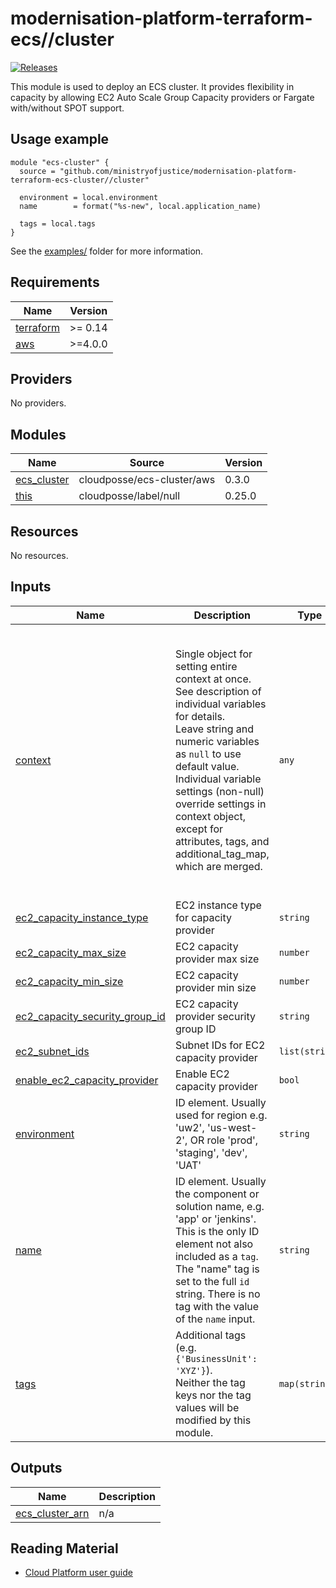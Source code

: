 <!-- Rename the heading when using this template -->
# modernisation-platform-terraform-ecs//cluster


<!-- Change the URL in the release badge to point towards your new repository -->
[![Releases](https://img.shields.io/github/release/ministryofjustice/terraform-ecs/all.svg?style=flat-square)](https://github.com/ministryofjustice/terraform-ecs/releases)

<!-- Add a short description of the module -->
This module is used to deploy an ECS cluster. It provides flexibility in capacity by allowing EC2 Auto Scale Group Capacity providers or Fargate with/without SPOT support.

## Usage example

<!-- Describe how to use the module -->

<!-- Change the source URL below to point towards your new repository -->
```hcl
module "ecs-cluster" {
  source = "github.com/ministryofjustice/modernisation-platform-terraform-ecs-cluster//cluster"

  environment = local.environment
  name        = format("%s-new", local.application_name)

  tags = local.tags
}
```

See the [examples/](examples/) folder for more information.

<!-- BEGIN_TF_DOCS -->
## Requirements

| Name | Version |
|------|---------|
| <a name="requirement_terraform"></a> [terraform](#requirement\_terraform) | >= 0.14 |
| <a name="requirement_aws"></a> [aws](#requirement\_aws) | >=4.0.0 |

## Providers

No providers.

## Modules

| Name | Source | Version |
|------|--------|---------|
| <a name="module_ecs_cluster"></a> [ecs\_cluster](#module\_ecs\_cluster) | cloudposse/ecs-cluster/aws | 0.3.0 |
| <a name="module_this"></a> [this](#module\_this) | cloudposse/label/null | 0.25.0 |

## Resources

No resources.

## Inputs

| Name | Description | Type | Default | Required |
|------|-------------|------|---------|:--------:|
| <a name="input_context"></a> [context](#input\_context) | Single object for setting entire context at once.<br>See description of individual variables for details.<br>Leave string and numeric variables as `null` to use default value.<br>Individual variable settings (non-null) override settings in context object,<br>except for attributes, tags, and additional\_tag\_map, which are merged. | `any` | <pre>{<br>  "additional_tag_map": {},<br>  "attributes": [],<br>  "delimiter": null,<br>  "descriptor_formats": {},<br>  "enabled": true,<br>  "environment": null,<br>  "id_length_limit": null,<br>  "label_key_case": null,<br>  "label_order": [],<br>  "label_value_case": null,<br>  "labels_as_tags": [<br>    "unset"<br>  ],<br>  "name": null,<br>  "namespace": "hmpps",<br>  "regex_replace_chars": null,<br>  "stage": null,<br>  "tags": {},<br>  "tenant": null<br>}</pre> | no |
| <a name="input_ec2_capacity_instance_type"></a> [ec2\_capacity\_instance\_type](#input\_ec2\_capacity\_instance\_type) | EC2 instance type for capacity provider | `string` | `"t3.medium"` | no |
| <a name="input_ec2_capacity_max_size"></a> [ec2\_capacity\_max\_size](#input\_ec2\_capacity\_max\_size) | EC2 capacity provider max size | `number` | `1` | no |
| <a name="input_ec2_capacity_min_size"></a> [ec2\_capacity\_min\_size](#input\_ec2\_capacity\_min\_size) | EC2 capacity provider min size | `number` | `1` | no |
| <a name="input_ec2_capacity_security_group_id"></a> [ec2\_capacity\_security\_group\_id](#input\_ec2\_capacity\_security\_group\_id) | EC2 capacity provider security group ID | `string` | `""` | no |
| <a name="input_ec2_subnet_ids"></a> [ec2\_subnet\_ids](#input\_ec2\_subnet\_ids) | Subnet IDs for EC2 capacity provider | `list(string)` | `[]` | no |
| <a name="input_enable_ec2_capacity_provider"></a> [enable\_ec2\_capacity\_provider](#input\_enable\_ec2\_capacity\_provider) | Enable EC2 capacity provider | `bool` | `false` | no |
| <a name="input_environment"></a> [environment](#input\_environment) | ID element. Usually used for region e.g. 'uw2', 'us-west-2', OR role 'prod', 'staging', 'dev', 'UAT' | `string` | n/a | yes |
| <a name="input_name"></a> [name](#input\_name) | ID element. Usually the component or solution name, e.g. 'app' or 'jenkins'.<br>This is the only ID element not also included as a `tag`.<br>The "name" tag is set to the full `id` string. There is no tag with the value of the `name` input. | `string` | n/a | yes |
| <a name="input_tags"></a> [tags](#input\_tags) | Additional tags (e.g. `{'BusinessUnit': 'XYZ'}`).<br>Neither the tag keys nor the tag values will be modified by this module. | `map(string)` | `{}` | no |

## Outputs

| Name | Description |
|------|-------------|
| <a name="output_ecs_cluster_arn"></a> [ecs\_cluster\_arn](#output\_ecs\_cluster\_arn) | n/a |
<!-- END_TF_DOCS -->

<!-- Uncomment the below if this module uses tags -->

<!--
## Tags

Some of the inputs for this module are tags. All infrastructure resources must be tagged to meet the MOJ Technical Guidance on [Documenting owners of infrastructure](https://technical-guidance.service.justice.gov.uk/documentation/standards/documenting-infrastructure-owners.html).

| Name                   | Description                                                                            |  Type  |   Default    | Required |
| ---------------------- | -------------------------------------------------------------------------------------- | :----: | :----------: | :------: |
| application            |                                                                                        | string |      -       |   yes    |
| business-unit          | Area of the MOJ responsible for the service                                            | string | `mojdigital` |   yes    |
| environment-name       |                                                                                        | string |      -       |   yes    |
| infrastructure-support | The team responsible for managing the infrastructure. Should be of the form team-email | string |      -       |   yes    |
| is-production          |                                                                                        | string |   `false`    |   yes    |
| team_name              |                                                                                        | string |      -       |   yes    |
| namespace              |                                                                                        | string |      -       |   yes    |
-->

## Reading Material

<!-- Add links to external sources, e.g. Kubernetes or AWS documentation -->

- [Cloud Platform user guide](https://user-guide.cloud-platform.service.justice.gov.uk/#cloud-platform-user-guide)

